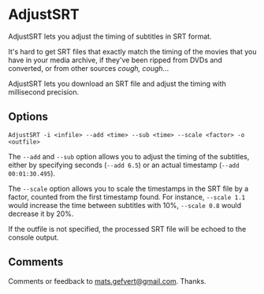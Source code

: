 AdjustSRT
=========

AdjustSRT lets you adjust the timing of subtitles in SRT format.

It's hard to get SRT files that exactly match the timing of the movies that you
have in your media archive, if they've been ripped from DVDs and converted, or
from other sources *cough, cough*...

AdjustSRT lets you download an SRT file and adjust the timing with millisecond
precision.

Options
-------

`AdjustSRT -i <infile> --add <time> --sub <time> --scale <factor> -o <outfile>`

The `--add` and `--sub` option allows you to adjust the timing of the subtitles, either
by specifying seconds (`--add 6.5`) or an actual timestamp (`--add 00:01:30.495`).

The `--scale` option allows you to scale the timestamps in the SRT file by a factor,
counted from the first timestamp found. For instance, `--scale 1.1` would increase the
time between subtitles with 10%, `--scale 0.8` would decrease it by 20%.

If the outfile is not specified, the processed SRT file will be echoed to the
console output.

Comments
--------

Comments or feedback to mats.gefvert@gmail.com. Thanks.

